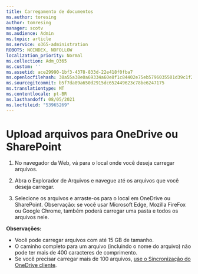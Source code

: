 ```yaml
---
title: Carregamento de documentos
ms.author: toresing
author: tomresing
manager: scotv
ms.audience: Admin
ms.topic: article
ms.service: o365-administration
ROBOTS: NOINDEX, NOFOLLOW
localization_priority: Normal
ms.collection: Adm_O365
ms.custom: ''
ms.assetid: ace29990-1bf3-4378-833d-22e418f0fba7
ms.openlocfilehash: 38a55a38e0a69334a60e8f1c84402e75eb5796035501d39c1f217fe194dae432
ms.sourcegitcommit: b5f7da89a650d2915dc652449623c78be6247175
ms.translationtype: MT
ms.contentlocale: pt-BR
ms.lasthandoff: 08/05/2021
ms.locfileid: "53965269"
---
```

# <a name="upload-files-to-onedrive-or-sharepoint"></a>Upload arquivos para OneDrive ou SharePoint

1. No navegador da Web, vá para o local onde você deseja carregar arquivos.
    
2. Abra o Explorador de Arquivos e navegue até os arquivos que você deseja carregar.
    
3. Selecione os arquivos e arraste-os para o local em OneDrive ou SharePoint. Observação: se você usar Microsoft Edge, Mozilla FireFox ou Google Chrome, também poderá carregar uma pasta e todos os arquivos nele.
    
**Observações:**

- Você pode carregar arquivos com até 15 GB de tamanho. 
- O caminho completo para um arquivo (incluindo o nome do arquivo) não pode ter mais de 400 caracteres de comprimento. 
- Se você precisar carregar mais de 100 arquivos, [use o Sincronização do OneDrive cliente](https://go.microsoft.com/fwlink/?linkid=866427). 
  


